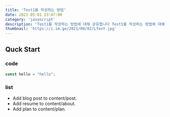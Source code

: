 ```yaml
---
title: 'Test1를 작성하는 방법'
date: 2021-05-01 23:47:00
category: 'javascript'
description: 'Test1를 작성하는 방법에 대해 공유합니다 Test1를 작성하는 방법에 대해 공유합니다'
thumbnail: 'https://i.im.ge/2021/08/02/LfexY.jpg'
---
```


## Quck Start

### code

```javascript
const hello = "hello";
```
### list

- Add blog post to content/post.
- Add resume to content/about.
- Add plan to content/plan.
